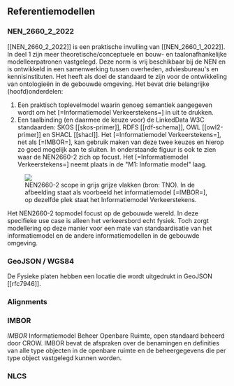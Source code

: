 ## Referentiemodellen


<div class="issue" data-number="189"></div>

### NEN_2660_2_2022
[[NEN_2660_2_2022]] is een praktische invulling van [[NEN_2660_1_2022]]. In deel 1 zijn meer theoretische/conceptuele en bouw- en taalonafhankelijke modelleerpatronen vastgelegd. Deze norm is vrij beschikbaar bij de NEN en is ontwikkeld in een samenwerking tussen overheden, adviesbureau's en kennisinstituten. Het heeft als doel de standaard te zijn voor de ontwikkeling van ontologieën in de gebouwde omgeving. Het bevat drie belangrijke (hoofd)onderdelen:
<ol><li>Een praktisch toplevelmodel waarin genoeg semantiek aangegeven wordt om het [=Informatiemodel Verkeerstekens=] in uit te drukken.</li>
<li>Een taalbinding (en daarmee de keuze voor) de LinkedData W3C standaarden: SKOS [[skos-primer]], RDFS [[rdf-schema]], OWL [[owl2-primer]] en SHACL [[shacl]]. Het [=Informatiemodel Verkeerstekens=], net als [=IMBOR=], kan gebruik maken van deze twee keuzes en hierop zo goed mogelijk aan te sluiten. In onderstaande figuur is ook te zien waar de NEN2660-2 zich op focust. Het [=Informatiemodel Verkeerstekens=] neemt plaats in de "M1: Informatie model" laag.</li></ol>

<figure>
<img src="../images/NEN2660-2_scope.png">
<figcaption>NEN2660-2 scope in grijs grijze vlakken (bron: TNO). In de afbeelding staat als voorbeeld het informatiemodel [=IMBOR=], op dezelfde plek staat het Informatiemodel Verkeerstekens.</caption>
</figure>

Het NEN2660-2 topmodel focust op de gebouwde wereld. In deze specifieke use case is alleen het verkeersbord echt fysiek. Toch zorgt modellering op deze manier voor een mate van standaardisatie van het informatiemodel en de andere informatiemodellen in de gebouwde omgeving.



### GeoJSON / WGS84
De Fysieke platen hebben een locatie die wordt uitgedrukt in GeoJSON [[rfc7946]].




### Alignments
<div class="issue" data-number="188"></div>



### IMBOR

<dfn>IMBOR</dfn> Informatiemodel Beheer Openbare Ruimte, open standaard beheerd door CROW. IMBOR bevat de afspraken over de benamingen en definities van alle type objecten in de openbare ruimte en de beheergegevens die per type object vastgelegd kunnen worden.

### NLCS

